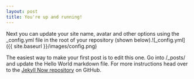 ```yaml
---
layout: post
title: You're up and running!
---
```


Next you can update your site name, avatar and other options using the _config.yml file in the root of your repository (shown below).![_config.yml]({{ site.baseurl }}/images/config.png)

The easiest way to make your first post is to edit this one. Go into /_posts/ and update the Hello World markdown file. For more instructions head over to the [Jekyll Now repository](https://github.com/barryclark/jekyll-now) on GitHub.
